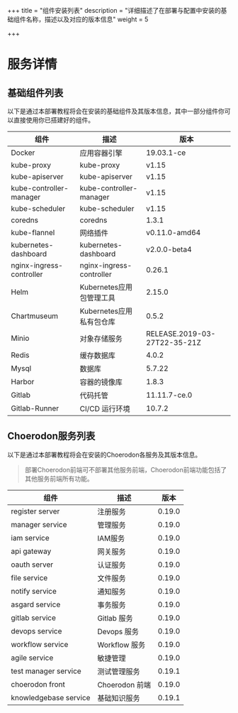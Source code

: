 +++
title = "组件安装列表"
description = "详细描述了在部署与配置中安装的基础组件名称，描述以及对应的版本信息"
weight = 5

+++

# 服务详情

## 基础组件列表

以下是通过本部署教程将会在安装的基础组件及其版本信息，其中一部分组件你可以直接使用你已搭建好的组件。

组件|描述| 版本
---|---|---
Docker|应用容器引擎|19.03.1-ce
kube-proxy|kube-proxy|v1.15
kube-apiserver|kube-apiserver|v1.15
kube-controller-manager|kube-controller-manager|v1.15
kube-scheduler|kube-scheduler|v1.15
coredns|coredns|1.3.1
kube-flannel|网络插件|v0.11.0-amd64
kubernetes-dashboard|kubernetes-dashboard|v2.0.0-beta4
nginx-ingress-controller|nginx-ingress-controller|0.26.1
Helm|Kubernetes应用包管理工具|2.15.0
Chartmuseum|Kubernetes应用私有包仓库|0.5.2
Minio|对象存储服务|RELEASE.2019-03-27T22-35-21Z
Redis|缓存数据库|4.0.2
Mysql|数据库|5.7.22
Harbor|容器的镜像库|1.8.3
Gitlab|代码托管|11.11.7-ce.0
Gitlab-Runner|CI/CD 运行环境|10.7.2

## Choerodon服务列表

以下是通过本部署教程将会在安装的Choerodon各服务及其版本信息。

<blockquote class="note"> 
部署Choerodon前端可不部署其他服务前端，Choerodon前端功能包括了其他服务前端所有功能。
</blockquote>

组件|描述| 版本
---|---|---
register server|注册服务|0.19.0
manager service|管理服务|0.19.0
iam service|IAM服务|0.19.0
api gateway|网关服务|0.19.0
oauth server|认证服务|0.19.0
file service|文件服务|0.19.0
notify service|通知服务|0.19.0
asgard service|事务服务|0.19.0
gitlab service|Gitlab 服务|0.19.0
devops service|Devops 服务|0.19.0
workflow service|Workflow 服务|0.19.0
agile service|敏捷管理|0.19.0
test manager service|测试管理服务|0.19.1
choerodon front|Choerodon 前端|0.19.0
knowledgebase service |基础知识服务|0.19.1